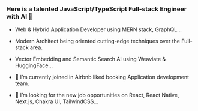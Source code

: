 ### Here is a talented JavaScript/TypeScript Full-stack Engineer with AI 👋

- Web & Hybrid Application Developer using MERN stack, GraphQL...
- Modern Architect being oriented cutting-edge techniques over the Full-stack area.
- Vector Embedding and Semantic Search AI using Weaviate & HuggingFace...

- 🔭 I’m currently joined in Airbnb liked booking Application development team.
- 👯 I’m looking for the new job opportunities on React, React Native, Next.js, Chakra UI, TailwindCSS... 


<!--
Here are some ideas to get you started:

- 🔭 I’m currently working on ...
- 🌱 I’m currently learning ...
- 👯 I’m looking to collaborate on ...
- 🤔 I’m looking for help with ...
- 💬 Ask me about ...
- 📫 How to reach me: ...
- 😄 Pronouns: ...
- ⚡ Fun fact: ...
-->
